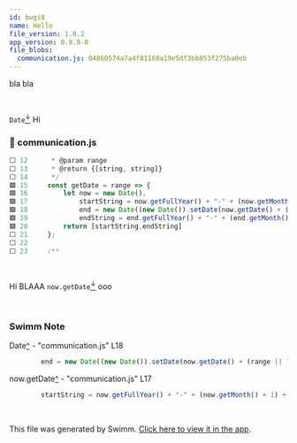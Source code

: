 ```yaml
---
id: bwgi8
name: Hello
file_version: 1.0.2
app_version: 0.8.8-0
file_blobs:
  communication.js: 04860574a7a4f81160a19e5df3bb853f275ba0eb
---
```


bla bla

<br/>

`Date`[<sup id="ZCHeoT">↓</sup>](#f-ZCHeoT) Hi
<!-- NOTE-swimm-snippet: the lines below link your snippet to Swimm -->
### 📄 communication.js
```javascript
⬜ 12      * @param range
⬜ 13      * @return {[string, string]}
⬜ 14      */
🟩 15     const getDate = range => {
🟩 16         let now = new Date(),
🟩 17             startString = now.getFullYear() + "-" + (now.getMonth() + 1) + "-" + (now.getDate()),
🟩 18             end = new Date((new Date()).setDate(now.getDate() + (range || 7))),
🟩 19             endString = end.getFullYear() + "-" + (end.getMonth() + 1) + "-" + (end.getDate());
🟩 20         return [startString,endString]
⬜ 21     };
⬜ 22     
⬜ 23     /**
```

<br/>

Hi BLAAA `now.getDate`[<sup id="Zl4pNC">↓</sup>](#f-Zl4pNC) ooo

<br/>

<!-- THIS IS AN AUTOGENERATED SECTION. DO NOT EDIT THIS SECTION DIRECTLY -->
### Swimm Note

<span id="f-ZCHeoT">Date</span>[^](#ZCHeoT) - "communication.js" L18
```javascript
        end = new Date((new Date()).setDate(now.getDate() + (range || 7))),
```

<span id="f-Zl4pNC">now.getDate</span>[^](#Zl4pNC) - "communication.js" L17
```javascript
        startString = now.getFullYear() + "-" + (now.getMonth() + 1) + "-" + (now.getDate()),
```

<br/>

This file was generated by Swimm. [Click here to view it in the app](https://swimm-web-app.web.app/repos/ls4DA2fLasmQuEbT4ipw/docs/bwgi8).
